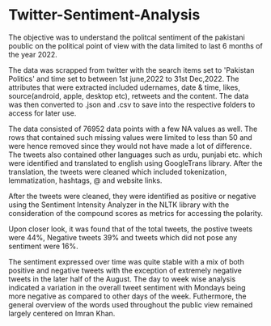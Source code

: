 # Twitter-Sentiment-Analysis

The objective was to understand the politcal sentiment of the pakistani poublic on the political point of view with the data limited to last 6 months of the year 2022.

The data was scrapped from twitter with the search items set to 'Pakistan Politics' and time set to between 1st june,2022 to 31st Dec,2022. The attributes that were extracted included udernames, date & time, likes, source(android, apple, desktop etc), retweets and the content. The data was then converted to .json and .csv to save into the respective folders to access for later use.

The data consisted of 76952 data points with a few NA values as well. The rows that contained such missing values were limited to less than 50 and were hence removed since they would not have made a lot of difference. The tweets also contained other languages such as urdu, punjabi etc. which were identified and translated to english using GoogleTrans library. After the translation, the tweets were cleaned which included tokenization, lemmatization, hashtags, @ and website links.

After the tweets were cleaned, they were identified as positive or negative using the Sentiment Intensity Analyzer in the NLTK library with the consideration of the compound scores as metrics for accessing the polarity. 

Upon closer look, it was found that of the total tweets, the postive tweets were 44%, Negative tweets 39% and tweets which did not pose any sentiment were 16%. 

The sentiment expressed over time was quite stable with a mix of both positive and negative tweets with the exception of extremely negative tweets in the later half of the August. The day to week wise analysis indicated a variation in the overall tweet sentiment with Mondays being more negative as compared to other days of the week. Futhermore, the general overview of the words used throughout the public view remained largely centered on Imran Khan.


